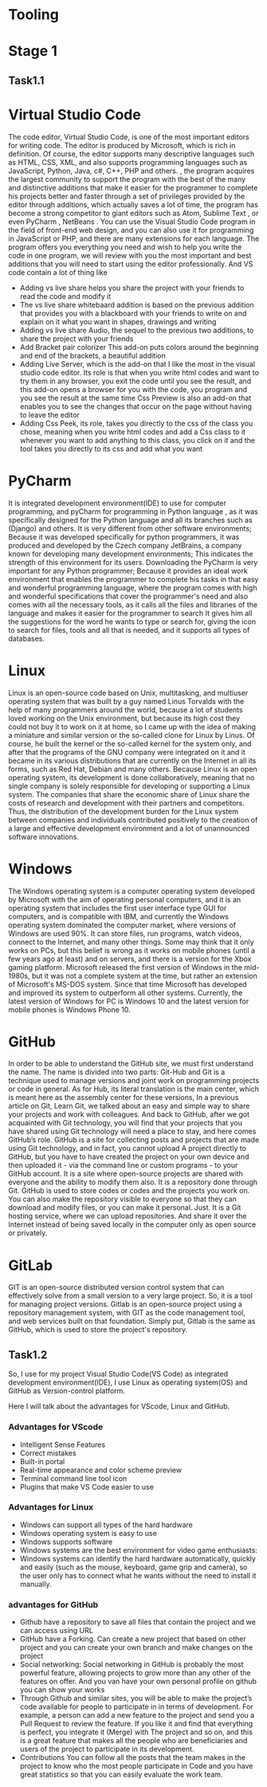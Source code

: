 # Tooling

# Stage 1 
## Task1.1
# Virtual Studio Code
The code editor, Virtual Studio Code, is one of the most important editors for writing code. The editor is produced by Microsoft, which is rich in definition. Of course, the editor supports many descriptive languages such as HTML, CSS, XML, and also supports programming languages such as JavaScript, Python, Java, c#, C++, PHP and others. , the program acquires the largest community to support the program with the best of the many and distinctive additions that make it easier for the programmer to complete his projects better and faster through a set of privileges provided by the editor through additions, which actually saves a lot of time, the program has become a strong competitor to giant editors such as Atom, Sublime Text , or even PyCharm , NetBeans .
You can use the Visual Studio Code program in the field of front-end web design, and you can also use it for programming in JavaScript or PHP, and there are many extensions for each language. The program offers you everything you need and wish to help you write the code in one program, we will review with you the most important and best additions that you will need to start using the editor professionally.
And VS code contain a lot of thing like 
- Adding vs live share helps you share the project with your friends to read the code and modify it
- The vs live share whitebaard addition is based on the previous addition that provides you with a blackboard with your friends to write on and explain on it what you want in shapes, drawings and writing
- Adding vs live share Audio, the sequel to the previous two additions, to share the project with your friends
- Add Bracket pair colorizer This add-on puts colors around the beginning and end of the brackets, a beautiful addition
- Adding Live Server, which is the add-on that I like the most in the visual studio code editor. Its role is that when you write html codes and want to try them in any browser, you exit the code until you see the result, and this add-on opens a browser for you with the code, you program and you see the result at the same time
Css Preview is also an add-on that enables you to see the changes that occur on the page without having to leave the editor
- Adding Css Peek, its role, takes you directly to the css of the class you chose, meaning when you write html codes and add a Css class to it whenever you want to add anything to this class, you click on it and the tool takes you directly to its css and add what you want
# PyCharm
It is integrated development environment(IDE) to use for computer programming, and pyCharm for programming in Python language , as it was specifically designed for the Python language and all its branches such as (Django) and others. It is very different from other software environments; Because it was developed specifically for python programmers, it was produced and developed by the Czech company JetBrains, a company known for developing many development environments; This indicates the strength of this environment for its users.
Downloading the PyCharm is very important for any Python programmer; Because it provides an ideal work environment that enables the programmer to complete his tasks in that easy and wonderful programming language, where the program comes with high and wonderful specifications that cover the programmer's need and also comes with all the necessary tools, as it calls all the files and libraries of the language and makes it easier for the programmer to search It gives him all the suggestions for the word he wants to type or search for, giving the icon to search for files, tools and all that is needed, and it supports all types of databases.

# Linux 
Linux is an open-source code based on Unix, multitasking, and multiuser operating system that was built by a guy named Linus Torvalds with the help of many programmers around the world, because a lot of students loved working on the Unix environment, but because its high cost they could not buy it to work on it at home, so I came up with the idea of making a miniature and similar version or the so-called clone for Linux by Linus. Of course, he built the kernel or the so-called kernel for the system only, and after that the programs of the GNU company were integrated on it and it became in its various distributions that are currently on the Internet in all its forms, such as Red Hat, Debian and many others.
Because Linux is an open operating system, its development is done collaboratively, meaning that no single company is solely responsible for developing or supporting a Linux system. The companies that share the economic share of Linux share the costs of research and development with their partners and competitors. Thus, the distribution of the development burden for the Linux system between companies and individuals contributed positively to the creation of a large and effective development environment and a lot of unannounced software innovations.
# Windows 
The Windows operating system is a computer operating system developed by Microsoft with the aim of operating personal computers, and it is an operating system that includes the first user interface type GUI for computers, and is compatible with IBM, and currently the Windows operating system dominated the computer market, where versions of Windows are used 90%.
It can store files, run programs, watch videos, connect to the Internet, and many other things. Some may think that it only works on PCs, but this belief is wrong as it works on mobile phones (until a few years ago at least) and on servers, and there is a version for the Xbox gaming platform.
Microsoft released the first version of Windows in the mid-1980s, but it was not a complete system at the time, but rather an extension of Microsoft's MS-DOS system. Since that time Microsoft has developed and improved its system to outperform all other systems. Currently, the latest version of Windows for PC is Windows 10 and the latest version for mobile phones is Windows Phone 10.



# GitHub
In order to be able to understand the GitHub site, we must first understand the name. The name is divided into two parts: Git-Hub and Git is a technique used to manage versions and joint work on programming projects or code in general. As for Hub, its literal translation is the main center, which is meant here as the assembly center for these versions, In a previous article on Git, Learn Git, we talked about an easy and simple way to share your projects and work with colleagues.
And back to GitHub, after we got acquainted with Git technology, you will find that your projects that you have shared using Git technology will need a place to stay, and here comes GitHub’s role. GitHub is a site for collecting posts and projects that are made using Git technology, and in fact, you cannot upload A project directly to GitHub, but you have to have created the project on your own device and then uploaded it - via the command line or custom programs - to your GitHub account.
It is a site where open-source projects are shared with everyone and the ability to modify them also. It is a repository done through Git. GitHub is used to store codes or codes and the projects you work on. You can also make the repository visible to everyone so that they can download and modify files, or you can make it personal. Just.
It is a Git hosting service, where we can upload repositories. And share it over the Internet instead of being saved locally in the computer only as open source or privately.
# GitLab
GIT is an open-source distributed version control system that can effectively solve from a small version to a very large project. So, it is a tool for managing project versions.
 Gitlab is an open-source project using a repository management system, with GIT as the code management tool, and web services built on that foundation. Simply put, Gitlab is the same as GitHub, which is used to store the project's repository.


## Task1.2
So, I use for my project Visual Studio Code(VS Code) as integrated development environment(IDE), I use Linux as operating system(OS) and GitHub as Version-control platform.

Here I will talk about the advantages for VScode, Linux and GitHub.

### Advantages for VScode 
-	Intelligent Sense Features
-	Correct mistakes
-	Built-in portal
-	Real-time appearance and color scheme preview
-	Terminal command line tool icon
-	Plugins that make VS Code easier to use

### Advantages for Linux 
-	Windows can support all types of the hard hardware
-	Windows operating system is easy to use
-	Windows supports software
-	Windows systems are the best environment for video game enthusiasts:
-	Windows systems can identify the hard hardware automatically, quickly and easily (such as the mouse, keyboard, game grip and camera), so the user only has to connect what he wants without the need to install it manually.
### advantages for GitHub
-	Github have a repository to save all files that contain the project and we can access using URL 
-	GitHub have a Forking. Can create a new project that based on other project and you can create your own branch and make changes on the project 
-	Social networking: Social networking in GitHub is probably the most powerful feature, allowing projects to grow more than any other of the features on offer. And you van have your own personal profile on github you can show your works 
-	Through Github and similar sites, you will be able to make the project’s code available for people to participate in in terms of development. For example, a person can add a new feature to the project and send you a Pull Request to review the feature. If you like it and find that everything is perfect, you integrate it (Merge) with The project and so on, and this is a great feature that makes all the people who are beneficiaries and users of the project to participate in its development.
- Contributions You can follow all the posts that the team makes in the project to know who the most people participate in Code and you have great statistics so that you can easily evaluate the work team.